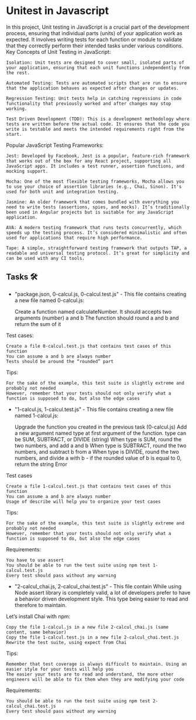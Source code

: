 # Unitest in Javascript 
 In this project, Unit testing in JavaScript is a crucial part of the development process, ensuring that individual parts (units) of your application work as expected. It involves writing tests for each function or module to validate that they correctly perform their intended tasks under various conditions.
Key Concepts of Unit Testing in JavaScript:

    Isolation: Unit tests are designed to cover small, isolated parts of your application, ensuring that each unit functions independently from the rest.

    Automated Testing: Tests are automated scripts that are run to ensure that the application behaves as expected after changes or updates.

    Regression Testing: Unit tests help in catching regressions in code functionality that previously worked and after changes may stop working.

    Test Driven Development (TDD): This is a development methodology where tests are written before the actual code. It ensures that the code you write is testable and meets the intended requirements right from the start.

Popular JavaScript Testing Frameworks:

    Jest: Developed by Facebook, Jest is a popular, feature-rich framework that works out of the box for any React project, supporting all JavaScript apps. It includes a test runner, assertion functions, and mocking support.

    Mocha: One of the most flexible testing frameworks, Mocha allows you to use your choice of assertion libraries (e.g., Chai, Sinon). It's used for both unit and integration testing.

    Jasmine: An older framework that comes bundled with everything you need to write tests (assertions, spies, and mocks). It’s traditionally been used in Angular projects but is suitable for any JavaScript application.

    AVA: A modern testing framework that runs tests concurrently, which speeds up the testing process. It’s considered minimalistic and often used for applications that require high performance.

    Tape: A simple, straightforward testing framework that outputs TAP, a readable and universal testing protocol. It’s great for simplicity and can be used with any CI tools.


## Tasks 🛠️
* "package.json, 0-calcul.js, 0-calcul.test.js" - This file contains creating a new file named 0-calcul.js:

    Create a function named calculateNumber. It should accepts two arguments (number) a and b
    The function should round a and b and return the sum of it

Test cases:

    Create a file 0-calcul.test.js that contains test cases of this function
    You can assume a and b are always number
    Tests should be around the “rounded” part

Tips:

    For the sake of the example, this test suite is slightly extreme and probably not needed
    However, remember that your tests should not only verify what a function is supposed to do, but also the edge cases

* "1-calcul.js, 1-calcul.test.js" - This file contains creating a new file named 1-calcul.js:

    Upgrade the function you created in the previous task (0-calcul.js)
    Add a new argument named type at first argument of the function. type can be SUM, SUBTRACT, or DIVIDE (string)
    When type is SUM, round the two numbers, and add a and b
    When type is SUBTRACT, round the two numbers, and subtract b from a
    When type is DIVIDE, round the two numbers, and divide a with b - if the rounded value of b is equal to 0, return the string Error

Test cases

    Create a file 1-calcul.test.js that contains test cases of this function
    You can assume a and b are always number
    Usage of describe will help you to organize your test cases

Tips:

    For the sake of the example, this test suite is slightly extreme and probably not needed
    However, remember that your tests should not only verify what a function is supposed to do, but also the edge cases

Requirements:

    You have to use assert
    You should be able to run the test suite using npm test 1-calcul.test.js
    Every test should pass without any warning

* "2-calcul_chai.js, 2-calcul_chai.test.js" - This file contain While using Node assert library is completely valid, a lot of developers prefer to have a behavior driven development style. This type being easier to read and therefore to maintain.

Let’s install Chai with npm:

    Copy the file 1-calcul.js in a new file 2-calcul_chai.js (same content, same behavior)
    Copy the file 1-calcul.test.js in a new file 2-calcul_chai.test.js
    Rewrite the test suite, using expect from Chai

Tips:

    Remember that test coverage is always difficult to maintain. Using an easier style for your tests will help you
    The easier your tests are to read and understand, the more other engineers will be able to fix them when they are modifying your code

Requirements:

    You should be able to run the test suite using npm test 2-calcul_chai.test.js
    Every test should pass without any warning

